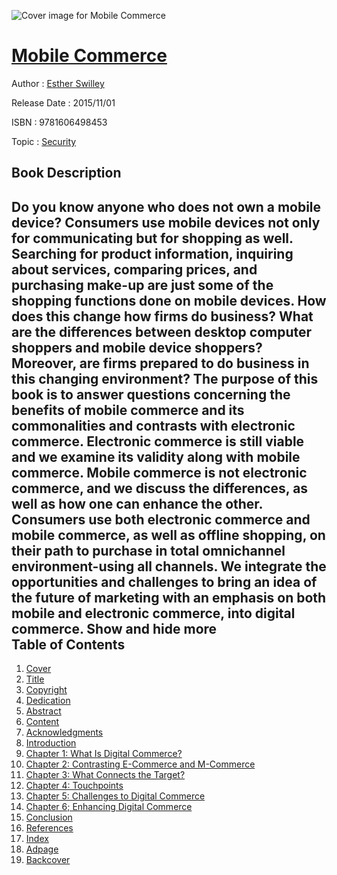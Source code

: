 ![Cover image for Mobile Commerce](https://imgdetail.ebookreading.net/cover/cover/security/EB9781606498453.jpg)

[Mobile Commerce](https://ebookreading.net/view/book/Mobile+Commerce-EB9781606498453_1.html "Mobile Commerce")
====================================================================================================================

Author : [Esther Swilley](https://ebookreading.net/search/author/Esther+Swilley)

Release Date : 2015/11/01

ISBN : 9781606498453

Topic : [Security](https://ebookreading.net/search/category/security)

Book Description
-----------------

 Do you know anyone who does not own a mobile device? Consumers use mobile devices not only for communicating but for shopping as well. Searching for product information, inquiring about services, comparing prices, and purchasing make-up are just some of the shopping functions done on mobile devices. How does this change how firms do business? What are the differences between desktop computer shoppers and mobile device shoppers? Moreover, are firms prepared to do business in this changing environment? The purpose of this book is to answer questions concerning the benefits of mobile commerce and its commonalities and contrasts with electronic commerce. Electronic commerce is still viable and we examine its validity along with mobile commerce. Mobile commerce is not electronic commerce, and we discuss the differences, as well as how one can enhance the other. Consumers use both electronic commerce and mobile commerce, as well as offline shopping, on their path to purchase in total omnichannel environment-using all channels. We integrate the opportunities and challenges to bring an idea of the future of marketing with an emphasis on both mobile and electronic commerce, into digital commerce.        Show and hide more                
Table of Contents
-----------------

1. [Cover](https://ebookreading.net/view/book/Mobile+Commerce-EB9781606498453_1.html)
1. [Title](https://ebookreading.net/view/book/Mobile+Commerce-EB9781606498453_3.html)
1. [Copyright](https://ebookreading.net/view/book/Mobile+Commerce-EB9781606498453_4.html)
1. [Dedication](https://ebookreading.net/view/book/Mobile+Commerce-EB9781606498453_5.html)
1. [Abstract](https://ebookreading.net/view/book/Mobile+Commerce-EB9781606498453_6.html)
1. [Content](https://ebookreading.net/view/book/Mobile+Commerce-EB9781606498453_7.html)
1. [Acknowledgments](https://ebookreading.net/view/book/Mobile+Commerce-EB9781606498453_8.html)
1. [Introduction](https://ebookreading.net/view/book/Mobile+Commerce-EB9781606498453_9.html)
1. [Chapter 1: What Is Digital Commerce?](https://ebookreading.net/view/book/Mobile+Commerce-EB9781606498453_10.html)
1. [Chapter 2: Contrasting E-Commerce and M-Commerce](https://ebookreading.net/view/book/Mobile+Commerce-EB9781606498453_11.html)
1. [Chapter 3: What Connects the Target?](https://ebookreading.net/view/book/Mobile+Commerce-EB9781606498453_12.html)
1. [Chapter 4: Touchpoints](https://ebookreading.net/view/book/Mobile+Commerce-EB9781606498453_13.html)
1. [Chapter 5: Challenges to Digital Commerce](https://ebookreading.net/view/book/Mobile+Commerce-EB9781606498453_14.html)
1. [Chapter 6; Enhancing Digital Commerce](https://ebookreading.net/view/book/Mobile+Commerce-EB9781606498453_15.html)
1. [Conclusion](https://ebookreading.net/view/book/Mobile+Commerce-EB9781606498453_16.html)
1. [References](https://ebookreading.net/view/book/Mobile+Commerce-EB9781606498453_17.html)
1. [Index](https://ebookreading.net/view/book/Mobile+Commerce-EB9781606498453_18.html)
1. [Adpage](https://ebookreading.net/view/book/Mobile+Commerce-EB9781606498453_19.html)
1. [Backcover](https://ebookreading.net/view/book/Mobile+Commerce-EB9781606498453_20.html)
